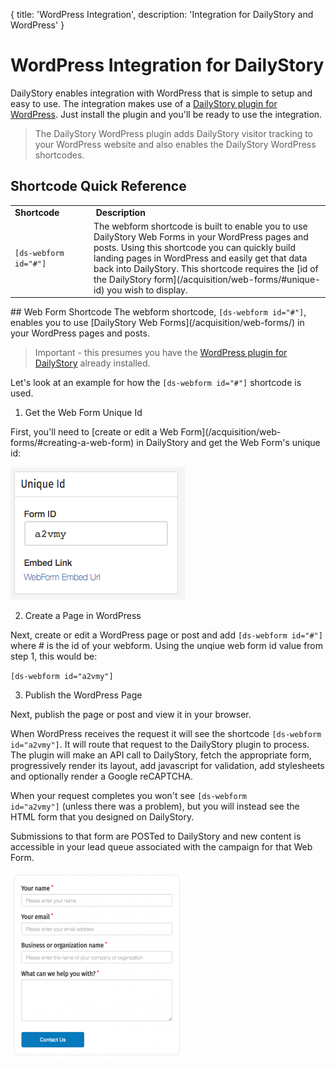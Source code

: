 {
	title: 'WordPress Integration',
	description: 'Integration for DailyStory and WordPress'
}
# WordPress Integration for DailyStory
DailyStory enables integration with WordPress that is simple to setup and easy to use. The integration makes use of a [DailyStory plugin for WordPress](/install/wordpress). Just install the plugin and you'll be ready to use the integration.

> The DailyStory WordPress plugin adds DailyStory visitor tracking to your WordPress website and also enables the DailyStory WordPress shortcodes.

## Shortcode Quick Reference
<table class="table">
<tbody>
<tr>
<td><strong>Shortcode</strong></td>
<td><strong> Description</strong></td>
</tr>
<tr>
<td width="25%" nowrap><code>[ds-webform id="#"]</code></td>
<td>The webform shortcode is built to enable you to use DailyStory Web Forms in your WordPress pages and posts. Using this shortcode you can quickly build landing pages in WordPress and easily get that data back into DailyStory. This shortcode requires the [id of the DailyStory form](/acquisition/web-forms/#unique-id) you wish to display.</td>
</tr>
</tbody>
</table>
## Web Form Shortcode
The webform shortcode, <code>[ds-webform id="#"]</code>, enables you to use [DailyStory Web Forms](/acquisition/web-forms/) in your WordPress pages and posts.

> Important - this presumes you have the [WordPress plugin for DailyStory](/install/wordpress) already installed.

Let's look at an example for how the <code>[ds-webform id="#"]</code> shortcode is used.

<ol class="step"><li value="1">Get the Web Form Unique Id</li></ol>
First, you'll need to [create or edit a Web Form](/acquisition/web-forms/#creating-a-web-form) in DailyStory and get the Web Form's unique id:
	
![Web Form Unique Id](/articles/acquisition/web-forms/webforms-12.png "Web Form Unique Id")

<ol class="step"><li value="2">Create a Page in WordPress</li></ol>
Next, create or edit a WordPress page or post and add <code>[ds-webform id="#"]</code> where # is the id of your webform. Using the unqiue web form id value from step 1, this would be:
	
<code>[ds-webform id="a2vmy"]</code> 

<ol class="step"><li value="3">Publish the WordPress Page</li></ol>
Next, publish the page or post and view it in your browser.

When WordPress receives the request it will see the shortcode <code>[ds-webform id="a2vmy"]</code>. It will route that request to the DailyStory plugin to process. The plugin will make an API call to DailyStory, fetch the appropriate form, progressively render its layout, add javascript for validation, add stylesheets and optionally render a Google reCAPTCHA.

When your request completes you won't see <code>[ds-webform id="a2vmy"]</code> (unless there was a problem), but you will instead see the HTML form that you designed on DailyStory. 

Submissions to that form are POSTed to DailyStory and new content is accessible in your lead queue associated with the campaign for that Web Form.

![WordPress Form](/articles/integrations/wordpress-01.png "WordPress Form")

